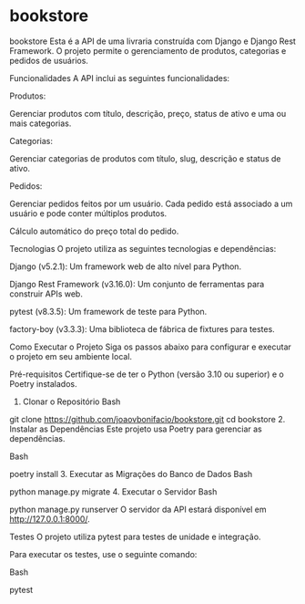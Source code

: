 # bookstore
bookstore
Esta é a API de uma livraria construída com Django e Django Rest Framework. O projeto permite o gerenciamento de produtos, categorias e pedidos de usuários.

Funcionalidades
A API inclui as seguintes funcionalidades:

Produtos:

Gerenciar produtos com título, descrição, preço, status de ativo e uma ou mais categorias.

Categorias:

Gerenciar categorias de produtos com título, slug, descrição e status de ativo.

Pedidos:

Gerenciar pedidos feitos por um usuário. Cada pedido está associado a um usuário e pode conter múltiplos produtos.

Cálculo automático do preço total do pedido.

Tecnologias
O projeto utiliza as seguintes tecnologias e dependências:

Django (v5.2.1): Um framework web de alto nível para Python.

Django Rest Framework (v3.16.0): Um conjunto de ferramentas para construir APIs web.

pytest (v8.3.5): Um framework de teste para Python.

factory-boy (v3.3.3): Uma biblioteca de fábrica de fixtures para testes.

Como Executar o Projeto
Siga os passos abaixo para configurar e executar o projeto em seu ambiente local.

Pré-requisitos
Certifique-se de ter o Python (versão 3.10 ou superior) e o Poetry instalados.

1. Clonar o Repositório
Bash

git clone https://github.com/joaovbonifacio/bookstore.git
cd bookstore
2. Instalar as Dependências
Este projeto usa Poetry para gerenciar as dependências.

Bash

poetry install
3. Executar as Migrações do Banco de Dados
Bash

python manage.py migrate
4. Executar o Servidor
Bash

python manage.py runserver
O servidor da API estará disponível em http://127.0.0.1:8000/.

Testes
O projeto utiliza pytest para testes de unidade e integração.

Para executar os testes, use o seguinte comando:

Bash

pytest
